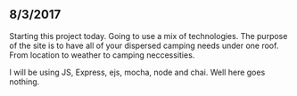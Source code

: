 8/3/2017
------------

Starting this project today. Going to use a mix of technologies. The purpose of the site is to have all of your dispersed camping needs under one roof. From location to weather to camping neccessities. 

I will be using JS, Express, ejs, mocha, node and chai. Well here goes nothing.